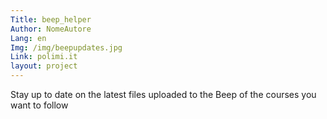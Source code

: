 ```yaml
---
Title: beep_helper
Author: NomeAutore
Lang: en
Img: /img/beepupdates.jpg
Link: polimi.it
layout: project
---
```

Stay up to date on the latest files uploaded to the Beep of the courses you want to follow
